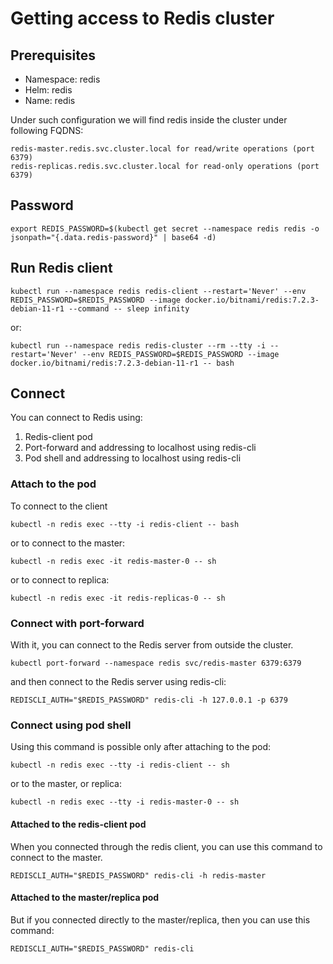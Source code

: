 # Getting access to Redis cluster

## Prerequisites

- Namespace: redis
- Helm: redis
- Name: redis

Under such configuration we will find redis inside the cluster under following FQDNS:

```
redis-master.redis.svc.cluster.local for read/write operations (port 6379)
redis-replicas.redis.svc.cluster.local for read-only operations (port 6379)
```

## Password
```shell
export REDIS_PASSWORD=$(kubectl get secret --namespace redis redis -o jsonpath="{.data.redis-password}" | base64 -d)
```

## Run Redis client
```shell
kubectl run --namespace redis redis-client --restart='Never' --env REDIS_PASSWORD=$REDIS_PASSWORD --image docker.io/bitnami/redis:7.2.3-debian-11-r1 --command -- sleep infinity
```

or:
```shell
kubectl run --namespace redis redis-cluster --rm --tty -i --restart='Never' --env REDIS_PASSWORD=$REDIS_PASSWORD --image docker.io/bitnami/redis:7.2.3-debian-11-r1 -- bash
```

## Connect

You can connect to Redis using:

1. Redis-client pod
2. Port-forward and addressing to localhost using redis-cli
3. Pod shell and addressing to localhost using redis-cli

### Attach to the pod

To connect to the client
```shell
kubectl -n redis exec --tty -i redis-client -- bash
```

or to connect to the master:
```shell
kubectl -n redis exec -it redis-master-0 -- sh
```

or to connect to replica:
```shell
kubectl -n redis exec -it redis-replicas-0 -- sh
```

### Connect with port-forward

With it, you can connect to the Redis server from outside the cluster.

```shell
kubectl port-forward --namespace redis svc/redis-master 6379:6379
```

and then connect to the Redis server using redis-cli:
```shell
REDISCLI_AUTH="$REDIS_PASSWORD" redis-cli -h 127.0.0.1 -p 6379
```

### Connect using pod shell

Using this command is possible only after attaching to the pod:
```shell
kubectl -n redis exec --tty -i redis-client -- sh
```

or to the master, or replica:
```shell
kubectl -n redis exec --tty -i redis-master-0 -- sh
```

#### Attached to the redis-client pod

When you connected through the redis client, you can use this command to connect to the master.
```shell
REDISCLI_AUTH="$REDIS_PASSWORD" redis-cli -h redis-master
```

#### Attached to the master/replica pod

But if you connected directly to the master/replica, then you can use this command:
```shell
REDISCLI_AUTH="$REDIS_PASSWORD" redis-cli
```
